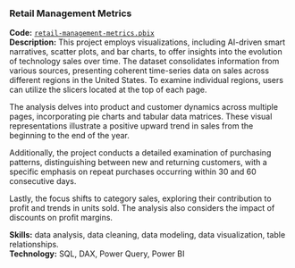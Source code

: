 ### Retail Management Metrics
**Code:** [`retail-management-metrics.pbix`](https://github.com/cobblucas/retail-management-metrics/blob/master/retail-management-metrics.pbix)    
**Description:** This project employs visualizations, including AI-driven smart narratives, scatter plots, and bar charts, to offer insights into the evolution of technology sales over time. The dataset consolidates information from various sources, presenting coherent time-series data on sales across different regions in the United States. To examine individual regions, users can utilize the slicers located at the top of each page.

The analysis delves into product and customer dynamics across multiple pages, incorporating pie charts and tabular data matrices. These visual representations illustrate a positive upward trend in sales from the beginning to the end of the year.

Additionally, the project conducts a detailed examination of purchasing patterns, distinguishing between new and returning customers, with a specific emphasis on repeat purchases occurring within 30 and 60 consecutive days.

Lastly, the focus shifts to category sales, exploring their contribution to profit and trends in units sold. The analysis also considers the impact of discounts on profit margins.
  
**Skills:** data analysis, data cleaning, data modeling, data visualization, table relationships.  
**Technology:** SQL, DAX, Power Query, Power BI


